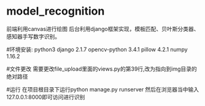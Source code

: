 # model_recognition
前端利用canvas进行绘图
后台利用django框架实现，模板匹配、贝叶斯分类器、感知器手写数字识别。

#环境安装:
python3
django 2.1.7
opencv-python 3.4.1
pillow 4.2.1
numpy 1.16.2

#文件更改
需要更改file_upload里面的views.py的第39行,改为指向到img目录的绝对路径

#运行
在项目根目录下运行python manage.py runserver
然后在浏览器当中输入127.0.0.1:8000即可访问进行识别

